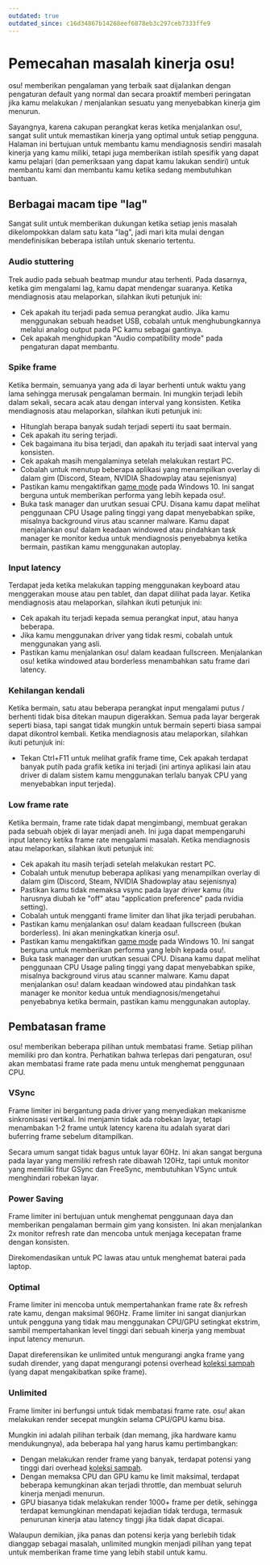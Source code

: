 ```yaml
---
outdated: true
outdated_since: c16d34867b14268eef6878eb3c297ceb7333ffe9
---
```


# Pemecahan masalah kinerja osu!

osu! memberikan pengalaman yang terbaik saat dijalankan dengan pengaturan default yang normal dan secara proaktif memberi peringatan jika kamu melakukan / menjalankan sesuatu yang menyebabkan kinerja gim menurun.

Sayangnya, karena cakupan perangkat keras ketika menjalankan osu!, sangat sulit untuk memastikan kinerja yang optimal untuk setiap pengguna. Halaman ini bertujuan untuk membantu kamu mendiagnosis sendiri masalah kinerja yang kamu miliki, tetapi juga memberikan istilah spesifik yang dapat kamu pelajari (dan pemeriksaan yang dapat kamu lakukan sendiri) untuk membantu kami dan membantu kamu ketika sedang membutuhkan bantuan.

## Berbagai macam tipe "lag"

Sangat sulit untuk memberikan dukungan ketika setiap jenis masalah dikelompokkan dalam satu kata "lag", jadi mari kita mulai dengan mendefinisikan beberapa istilah untuk skenario tertentu.

### Audio stuttering

Trek audio pada sebuah beatmap mundur atau terhenti. Pada dasarnya, ketika gim mengalami lag, kamu dapat mendengar suaranya. Ketika mendiagnosis atau melaporkan, silahkan ikuti petunjuk ini:

- Cek apakah itu terjadi pada semua perangkat audio. Jika kamu menggunakan sebuah headset USB, cobalah untuk menghubungkannya melalui analog output pada PC kamu sebagai gantinya.
- Cek apakah menghidupkan "Audio compatibility mode" pada pengaturan dapat membantu.

### Spike frame

Ketika bermain, semuanya yang ada di layar berhenti untuk waktu yang lama sehingga merusak pengalaman bermain. Ini mungkin terjadi lebih dalam sekali, secara acak atau dengan interval yang konsisten. Ketika mendiagnosis atau melaporkan, silahkan ikuti petunjuk ini:

- Hitunglah berapa banyak sudah terjadi seperti itu saat bermain.
- Cek apakah itu sering terjadi.
- Cek bagaimana itu bisa terjadi, dan apakah itu terjadi saat interval yang konsisten.
- Cek apakah masih mengalaminya setelah melakukan restart PC.
- Cobalah untuk menutup beberapa aplikasi yang menampilkan overlay di dalam gim (Discord, Steam, NVIDIA Shadowplay atau sejenisnya)
- Pastikan kamu mengaktifkan [game mode](https://www.windowscentral.com/how-enable-disable-game-mode-windows-10) pada Windows 10. Ini sangat berguna untuk memberikan performa yang lebih kepada osu!.
- Buka task manager dan urutkan sesuai CPU. Disana kamu dapat melihat penggunaan CPU Usage paling tinggi yang dapat menyebabkan spike, misalnya background virus atau scanner malware. Kamu dapat menjalankan osu! dalam keadaan windowed atau pindahkan task manager ke monitor kedua untuk mendiagnosis penyebabnya ketika bermain, pastikan kamu menggunakan autoplay.

### Input latency

Terdapat jeda ketika melakukan tapping menggunakan keyboard atau menggerakan mouse atau pen tablet, dan dapat dilihat pada layar. Ketika mendiagnosis atau melaporkan, silahkan ikuti petunjuk ini:

- Cek apakah itu terjadi kepada semua perangkat input, atau hanya beberapa.
- Jika kamu menggunakan driver yang tidak resmi, cobalah untuk menggunakan yang asli.
- Pastikan kamu menjalankan osu! dalam keadaan fullscreen. Menjalankan osu! ketika windowed atau borderless menambahkan satu frame dari latency.

### Kehilangan kendali

Ketika bermain, satu atau beberapa perangkat input mengalami putus / berhenti tidak bisa ditekan maupun digerakkan. Semua pada layar bergerak seperti biasa, tapi sangat tidak mungkin untuk bermain seperti biasa sampai dapat dikontrol kembali. Ketika mendiagnosis atau melaporkan, silahkan ikuti petunjuk ini:

- Tekan Ctrl+F11 untuk melihat grafik frame time, Cek apakah terdapat banyak putih pada grafik ketika ini terjadi (ini artinya aplikasi lain atau driver di dalam sistem kamu menggunakan terlalu banyak CPU yang menyebabkan input terjeda).

### Low frame rate

Ketika bermain, frame rate tidak dapat mengimbangi, membuat gerakan pada sebuah objek di layar menjadi aneh. Ini juga dapat mempengaruhi input latency ketika frame rate mengalami masalah. Ketika mendiagnosis atau melaporkan, silahkan ikuti petunjuk ini:

- Cek apakah itu masih terjadi setelah melakukan restart PC.
- Cobalah untuk menutup beberapa aplikasi yang menampilkan overlay di dalam gim (Discord, Steam, NVIDIA Shadowplay atau sejenisnya)
- Pastikan kamu tidak memaksa vsync pada layar driver kamu (itu harusnya diubah ke "off" atau "application preference" pada nvidia setting).
- Cobalah untuk mengganti frame limiter dan lihat jika terjadi perubahan.
- Pastikan kamu menjalankan osu! dalam keadaan fullscreen (bukan borderless). Ini akan meningkatkan kinerja osu!.
- Pastikan kamu mengaktifkan [game mode](https://www.windowscentral.com/how-enable-disable-game-mode-windows-10) pada Windows 10. Ini sangat berguna untuk memberikan performa yang lebih kepada osu!.
- Buka task manager dan urutkan sesuai CPU. Disana kamu dapat melihat penggunaan CPU Usage paling tinggi yang dapat menyebabkan spike, misalnya background virus atau scanner malware. Kamu dapat menjalankan osu! dalam keadaan windowed atau pindahkan task manager ke monitor kedua untuk mendiagnosis/mengetahui penyebabnya ketika bermain, pastikan kamu menggunakan autoplay.

## Pembatasan frame

osu! memberikan beberapa pilihan untuk membatasi frame. Setiap pilihan memiliki pro dan kontra. Perhatikan bahwa terlepas dari pengaturan, osu! akan membatasi frame rate pada menu untuk menghemat penggunaan CPU.

### VSync

Frame limiter ini bergantung pada driver yang menyediakan mekanisme sinkronisasi vertikal. Ini menjamin tidak ada robekan layar, tetapi menambakan 1-2 frame untuk latency karena itu adalah syarat dari buferring frame sebelum ditampilkan.

Secara umum sangat tidak bagus untuk layar 60Hz. Ini akan sangat berguna pada layar yang memiliki refresh rate dibawah 120Hz, tapi untuk monitor yang memiliki fitur GSync dan FreeSync, membutuhkan VSync untuk menghindari robekan layar.

### Power Saving

Frame limiter ini bertujuan untuk menghemat penggunaan daya dan memberikan pengalaman bermain gim yang konsisten. Ini akan menjalankan 2x monitor refresh rate dan mencoba untuk menjaga kecepatan frame dengan konsisten.

Direkomendasikan untuk PC lawas atau untuk menghemat baterai pada laptop.

### Optimal

Frame limiter ini mencoba untuk mempertahankan frame rate 8x refresh rate kamu, dengan maksimal 960Hz. Frame limiter ini sangat dianjurkan untuk pengguna yang tidak mau menggunakan CPU/GPU setingkat ekstrim, sambil mempertahankan level tinggi dari sebuah kinerja yang membuat input latency menurun.

Dapat direferensikan ke unlimited untuk mengurangi angka frame yang sudah dirender, yang dapat mengurangi potensi overhead [koleksi sampah](https://id.wikipedia.org/wiki/Pengumpulan_sampah_(ilmu_komputer) "Wikipedia") (yang dapat mengakibatkan spike frame).

### Unlimited

Frame limiter ini berfungsi untuk tidak membatasi frame rate. osu! akan melakukan render secepat mungkin selama CPU/GPU kamu bisa.

Mungkin ini adalah pilihan terbaik (dan memang, jika hardware kamu mendukungnya), ada beberapa hal yang harus kamu pertimbangkan:

- Dengan melakukan render frame yang banyak, terdapat potensi yang tinggi dari overhead [koleksi sampah](https://id.wikipedia.org/wiki/Pengumpulan_sampah_(ilmu_komputer) "Wikipedia").
- Dengan memaksa CPU dan GPU kamu ke limit maksimal, terdapat beberapa kemungkinan akan terjadi throttle, dan membuat seluruh kinerja menjadi menurun.
- GPU biasanya tidak melakukan render 1000+ frame per detik, sehingga terdapat kemungkinan mendapati kejadian tidak terduga, termasuk penurunan kinerja atau latency tinggi jika tidak dapat dicapai.

Walaupun demikian, jika panas dan potensi kerja yang berlebih tidak dianggap sebagai masalah, unlimited mungkin menjadi pilihan yang tepat untuk memberikan frame time yang lebih stabil untuk kamu.

